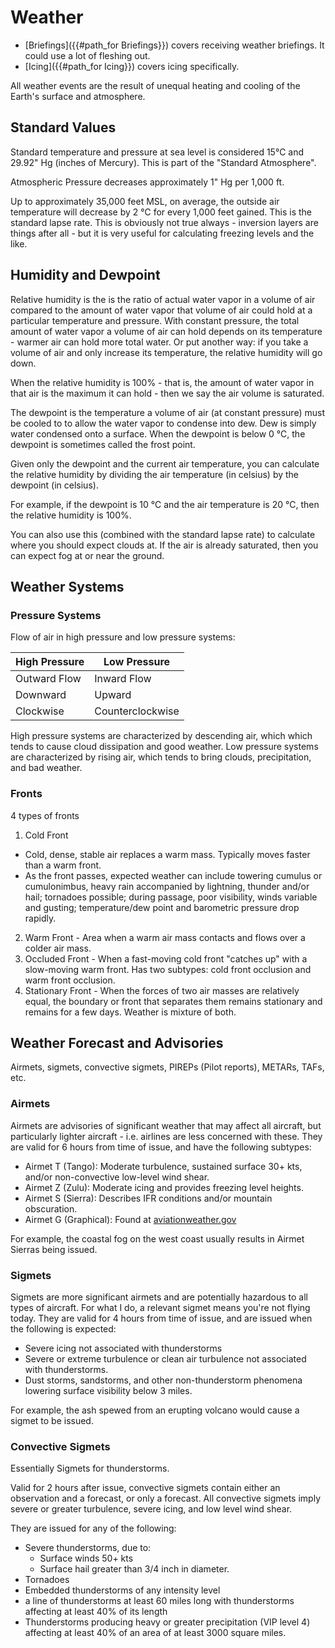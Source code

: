 # Weather

- [Briefings]({{#path_for Briefings}}) covers receiving weather briefings. It could use a lot of fleshing out.
- [Icing]({{#path_for Icing}}) covers icing specifically.

All weather events are the result of unequal heating and cooling of the Earth's surface and atmosphere.

## Standard Values

Standard temperature and pressure at sea level is considered 15℃ and 29.92" Hg (inches of Mercury). This is part of the "Standard Atmosphere".

Atmospheric Pressure decreases approximately 1" Hg per 1,000 ft.

Up to approximately 35,000 feet MSL, on average, the outside air temperature will decrease by 2 ℃ for every 1,000 feet gained. This is the standard lapse rate. This is obviously not true always - inversion layers are things after all - but it is very useful for calculating freezing levels and the like.

## Humidity and Dewpoint

Relative humidity is the is the ratio of actual water vapor in a volume of air compared to the amount of water vapor that volume of air could hold at a particular temperature and pressure. With constant pressure, the total amount of water vapor a volume of air can hold depends on its temperature - warmer air can hold more total water. Or put another way: if you take a volume of air and only increase its temperature, the relative humidity will go down.

When the relative humidity is 100% - that is, the amount of water vapor in that air is the maximum it can hold - then we say the air volume is saturated.

The dewpoint is the temperature a volume of air (at constant pressure) must be cooled to to allow the water vapor to condense into dew. Dew is simply water condensed onto a surface. When the dewpoint is below 0 ℃, the dewpoint is sometimes called the frost point.

Given only the dewpoint and the current air temperature, you can calculate the relative humidity by dividing the air temperature (in celsius) by the dewpoint (in celsius).

For example, if the dewpoint is 10 ℃ and the air temperature is 20 ℃, then the relative humidity is 100%.

You can also use this (combined with the standard lapse rate) to calculate where you should expect clouds at. If the air is already saturated, then you can expect fog at or near the ground.

## Weather Systems

### Pressure Systems

Flow of air in high pressure and low pressure systems:

| High Pressure | Low Pressure     |
|---------------|------------------|
| Outward Flow  | Inward Flow      |
| Downward      | Upward           |
| Clockwise     | Counterclockwise |

High pressure systems are characterized by descending air, which which tends to cause cloud dissipation and good weather.
Low pressure systems are characterized by rising air, which tends to bring clouds, precipitation, and bad weather.

### Fronts

4 types of fronts

1. Cold Front
  - Cold, dense, stable air replaces a warm mass. Typically moves faster than a warm front.
  - As the front passes, expected weather can include towering cumulus or cumulonimbus, heavy rain accompanied by lightning, thunder and/or hail; tornadoes possible; during passage, poor visibility, winds variable and gusting; temperature/dew point and barometric pressure drop rapidly.
2. Warm Front - Area when a warm air mass contacts and flows over a colder air mass.
3. Occluded Front - When a fast-moving cold front "catches up" with a slow-moving warm front. Has two subtypes: cold front occlusion and warm front occlusion.
4. Stationary Front - When the forces of two air masses are relatively equal, the boundary or front that separates them remains stationary and remains for a few days. Weather is mixture of both.

## Weather Forecast and Advisories

Airmets, sigmets, convective sigmets, PIREPs (Pilot reports), METARs, TAFs, etc.

### Airmets

Airmets are advisories of significant weather that may affect all aircraft, but particularly lighter aircraft - i.e. airlines are less concerned with these. They are valid for 6 hours from time of issue, and have the following subtypes:

- Airmet T (Tango): Moderate turbulence, sustained surface 30+ kts, and/or non-convective low-level wind shear.
- Airmet Z (Zulu): Moderate icing and provides freezing level heights.
- Airmet S (Sierra): Describes IFR conditions and/or mountain obscuration.
- Airmet G (Graphical): Found at [aviationweather.gov](https://www.aviationweather.gov)

For example, the coastal fog on the west coast usually results in Airmet Sierras being issued.

### Sigmets

Sigmets are more significant airmets and are potentially hazardous to all types of aircraft. For what I do, a relevant sigmet means you're not flying today. They are valid for 4 hours from time of issue, and are issued when the following is expected:

- Severe icing not associated with thunderstorms
- Severe or extreme turbulence or clean air turbulence not associated with thunderstorms.
- Dust storms, sandstorms, and other non-thunderstorm phenomena lowering surface visibility below 3 miles.

For example, the ash spewed from an erupting volcano would cause a sigmet to be issued.

### Convective Sigmets

Essentially Sigmets for thunderstorms.

Valid for 2 hours after issue, convective sigmets contain either an observation and a forecast, or only a forecast. All convective sigmets imply severe or greater turbulence, severe icing, and low level wind shear.

They are issued for any of the following:

- Severe thunderstorms, due to:
  - Surface winds 50+ kts
  - Surface hail greater than 3/4 inch in diameter.
- Tornadoes
- Embedded thunderstorms of any intensity level
- a line of thunderstorms at least 60 miles long with thunderstorms affecting at least 40% of its length
- Thunderstorms producing
heavy or greater precipitation (VIP level 4) affecting at least 40% of an area of at least 3000 square miles.
